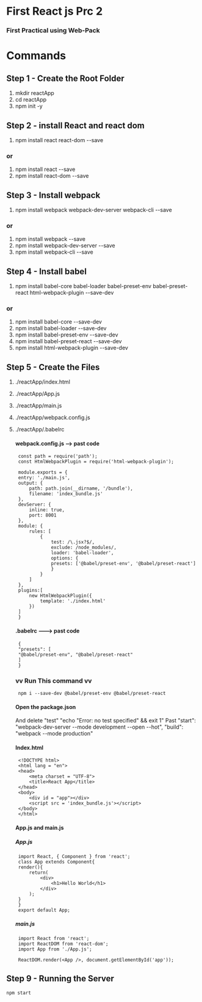 # First React js Prc 2

### First Practical using Web-Pack
# Commands

## Step 1 - Create the Root Folder
1. mkdir reactApp
2. cd reactApp
3. npm init -y

## Step 2 - install React and react dom
1. npm install react react-dom --save
### or
1. npm install react --save
2. npm install react-dom --save

## Step 3 - Install webpack
1. npm install webpack webpack-dev-server webpack-cli --save
### or
1. npm install webpack --save
2. npm install webpack-dev-server --save
3. npm install webpack-cli --save

## Step 4 - Install babel
1. npm install babel-core babel-loader babel-preset-env babel-preset-react html-webpack-plugin --save-dev
### or 
1. npm install babel-core --save-dev
2. npm install babel-loader --save-dev
3. npm install babel-preset-env --save-dev
4. npm install babel-preset-react --save-dev
5. npm install html-webpack-plugin --save-dev

## Step 5 - Create the Files
1. ./reactApp/index.html
2. ./reactApp/App.js
3. ./reactApp/main.js
4. ./reactApp/webpack.config.js
5. ./reactApp/.babelrc

    #### webpack.config.js --> past code
        const path = require('path');
        const HtmlWebpackPlugin = require('html-webpack-plugin');

        module.exports = {
        entry: './main.js',
        output: {
            path: path.join(__dirname, '/bundle'),
            filename: 'index_bundle.js'
        },
        devServer: {
            inline: true,
            port: 8001
        },
        module: {
            rules: [
                {
                    test: /\.jsx?$/,
                    exclude: /node_modules/,
                    loader: 'babel-loader',
                    options: {
                    presets: ['@babel/preset-env', '@babel/preset-react']
                    }
                }
            ]
        },
        plugins:[
            new HtmlWebpackPlugin({
                template: './index.html'
            })
        ]
        }

    #### .babelrc ---> past code
        {
        "presets": [
        "@babel/preset-env", "@babel/preset-react"
        ]
        }
    ### vv Run This command vv
        npm i --save-dev @babel/preset-env @babel/preset-react

    #### Open the package.json 
    And delete "test" "echo \"Error: no test specified\" && exit 1"
                            Past 
    "start": "webpack-dev-server --mode development --open --hot",
    "build": "webpack --mode production"

    #### Index.html
        <!DOCTYPE html>
        <html lang = "en">
        <head>
            <meta charset = "UTF-8">
            <title>React App</title>
        </head>
        <body>
            <div id = "app"></div>
            <script src = 'index_bundle.js'></script>
        </body>
        </html>
    #### App.js and main.js
    ##### App.js
        import React, { Component } from 'react';
        class App extends Component{
        render(){
            return(
                <div>
                    <h1>Hello World</h1>
                </div>
            );
        }
        }
        export default App;
        
    ##### main.js
        import React from 'react';
        import ReactDOM from 'react-dom';
        import App from './App.js';

        ReactDOM.render(<App />, document.getElementById('app'));
    
## Step 9 - Running the Server
    npm start